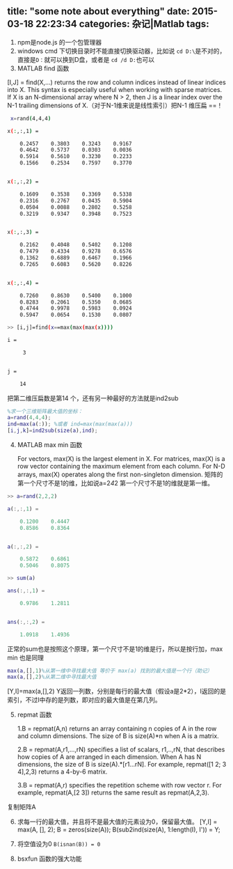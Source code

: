 title: "some note about everything"
date: 2015-03-18 22:23:34
categories: 杂记|Matlab
tags:
---
1. npm是node.js 的一个包管理器
2. windows cmd 下切换目录时不能直接切换驱动器，比如说 `cd D:\`是不对的， 直接是`D：`就可以换到D盘，或者是 `cd /d D:`也可以
3. MATLAB find 函数 

 [I,J] = find(X,...) returns the row and column indices instead of
 linear indices into X. This syntax is especially useful when working
 with sparse matrices.  If X is an N-dimensional array where N > 2, then
    J is a linear index over the N-1 trailing dimensions of X.（对于N-1维来说是线性索引）把N-1 维压扁 ==！

```bash
 x=rand(4,4,4)

x(:,:,1) =

    0.2457    0.3803    0.3243    0.9167
    0.4642    0.5737    0.0303    0.0036
    0.5914    0.5610    0.3230    0.2233
    0.1566    0.2534    0.7597    0.3770


x(:,:,2) =

    0.1609    0.3538    0.3369    0.5338
    0.2316    0.2767    0.0435    0.5904
    0.0504    0.0088    0.2802    0.5258
    0.3219    0.9347    0.3948    0.7523


x(:,:,3) =

    0.2162    0.4048    0.5402    0.1208
    0.7479    0.4334    0.9278    0.6576
    0.1362    0.6889    0.6467    0.1966
    0.7265    0.6083    0.5620    0.8226


x(:,:,4) =

    0.7260    0.8630    0.5400    0.1000
    0.8283    0.2061    0.5350    0.0685
    0.4744    0.9978    0.5983    0.0924
    0.5947    0.0654    0.1530    0.0807

>> [i,j]=find(x==max(max(max(x))))

i =

     3


j =

    14
```

把第二维压扁数是第14 个，还有另一种最好的方法就是ind2sub

```matlab 
%求一个三维矩阵最大值的坐标：
a=rand(4,4,4);
ind=max(a(:)); %或者 ind=max(max(max(a)))
[i,j,k]=ind2sub(size(a),ind);
```

4. MATLAB max min 函数

   For vectors, max(X) is the largest element in X. For matrices,
   max(X) is a row vector containing the maximum element from each
   column. For N-D arrays, max(X) operates along the first
   non-singleton dimension.
   矩阵的第一个尺寸不是1的维，比如说a=2*4*2 第一个尺寸不是1的维就是第一维。

```matlab
>> a=rand(2,2,2)

a(:,:,1) =

    0.1200    0.4447
    0.8586    0.8364


a(:,:,2) =

    0.5872    0.6861
    0.5046    0.8075

>> sum(a)

ans(:,:,1) =

    0.9786    1.2811


ans(:,:,2) =

    1.0918    1.4936
```
正常的sum也是按照这个原理，第一个尺寸不是1的维是行，所以是按行加，max min 也是同理

```matlab
max(a,[],1)%从第一维中寻找最大值 等价于 max(a) 找到的最大值是一个行（助记）
max(a,[],2)%从第二维中寻找最大值
``` 
[Y,I]=max(a,[],2) Y返回一列数，分别是每行的最大值（假设a是2*2），I返回的是索引，不过I中存的是列数，即对应的最大值是在第几列。


5. repmat 函数

    1.B = repmat(A,n) returns an array containing n copies of A in the row and column dimensions. The size of B is size(A)*n when A is a matrix.
    
    2.B = repmat(A,r1,...,rN) specifies a list of scalars, r1,..,rN, that describes how copies of A are arranged in each dimension. When A has N dimensions, the size of B is size(A).*[r1...rN]. For example, repmat([1 2; 3 4],2,3) returns a 4-by-6 matrix.
    
    3.B = repmat(A,r) specifies the repetition scheme with row vector r. For example, repmat(A,[2 3]) returns the same result as repmat(A,2,3).

复制矩阵A

6. 求每一行的最大值，并且将不是最大值的元素设为0，保留最大值。
      [Y,I] = max(A, [], 2);
      B = zeros(size(A));
      B(sub2ind(size(A), 1:length(I), I')) = Y;


7. 将空值设为0
	`B(isnan(B)) = 0`

8. bsxfun 函数的强大功能